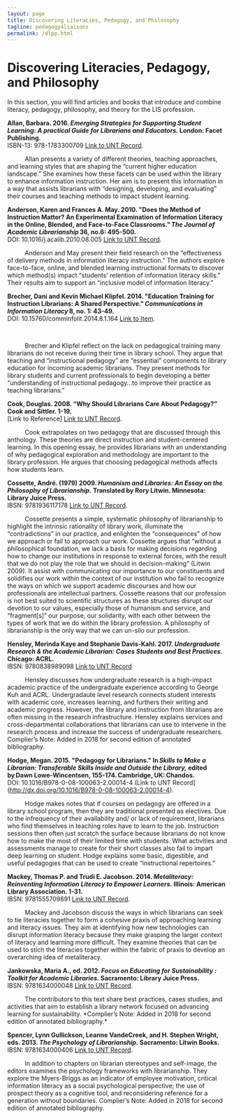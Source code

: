 ```yaml
---
layout: page
title: Discovering Literacies, Pedagogy, and Philosophy
tagline: pedagogy4liaisons
permalink: /dlpp.html
---
```


# Discovering Literacies, Pedagogy, and Philosophy
In this section, you will find articles and books that introduce and combine literacy, pedagogy, philosophy, and theory for the LIS profession. 

 
**Allan, Barbara. 2016. *Emerging Strategies for Supporting Student Learning: A practical Guide for Librarians and Educators.* London: Facet Publishing.**  
ISBN-13: 978-1783300709 [Link to UNT Record](https://iii.library.unt.edu/record=b5762493~S12).

 
<p style="text-indent: 40px">Allan presents a variety of different theories, teaching approaches, and learning styles that are shaping the “current higher education landscape.” She examines how these facets can be used within the library to enhance information instruction. Her aim is to present this information in a way that assists librarians with “designing, developing, and evaluating” their courses and teaching methods to impact student learning. </p>

 
**Anderson, Karen and Frances A. May. 2010. "Does the Method of Instruction Matter? An Experimental Examination of Information Literacy in the Online, Blended, and Face-to-Face Classrooms." *The Journal of Academic Librarianship* 36, no.6: 495-500.**  
DOI: 10.1016/j.acalib.2010.08.005 [Link to UNT Record](https://doi.org/10.1016/j.acalib.2010.08.005). 

 
<p style="text-indent: 40px">Anderson and May present their field research on the “effectiveness of delivery methods in information literacy instruction.” The authors explore face-to-face, online, and blended learning instructional formats to discover which method(s) impact “students’ retention of information literacy skills.” Their results aim to support an “inclusive model of information literacy.” </p>


**Brecher, Dani and Kevin Michael Klipfel. 2014. "Education Training for Instruction Librarians: A Shared Perspective." *Communications in Information Literacy* 8, no. 1: 43-49.**  
DOI: 10.15760/comminfolit.2014.8.1.164  [Link to Item](https://search.proquest.com/docview/1552719948/citation/FA17626D4E3434FPQ/1?accountid=7113).  

 
<p style="text-indent: 40px">Brecher and Klipfel reflect on the lack on pedagogical training many librarians do not receive during their time in library school. They argue that teaching and “instructional pedagogy” are “essential” components to library education for incoming academic librarians. They present methods for library students and current professionals to begin developing a better “understanding of instructional pedagogy…to improve their practice as teaching librarians.” </p>


**Cook, Douglas. 2008. “Why Should Librarians Care About Pedagogy?” Cook and Sittler. 1-19.**  
[Link to Reference]  [Link to UNT Record](http://iii.library.unt.edu/record=b3659872~S12]).  

 
<p style="text-indent: 40px">Cook extrapolates on two pedagogy that are discussed through this anthology. These theories are direct instruction and student-centered learning. In this opening essay, he provides librarians with an understanding of why pedagogical exploration and methodology are important to the library profession. He argues that choosing pedagogical methods affects how students learn. </p>


**Cossette, André. (1979) 2009. *Humanism and Libraries: An Essay on the Philosophy of Librarianship.* Translated by Rory Litwin. Minnesota: Library Juice Press.**  
IBSN: 9781936117178 [Link to UNT Record](https://iii.library.unt.edu/record=b3810017~S12).  

 
<p style="text-indent: 40px">Cossette presents a simple, systematic philosophy of librarianship to highlight the intrinsic rationality of library work, illuminate the “contradictions” in our practice, and enlighten the “consequences” of how we approach or fail to approach our work. Cossette argues that “without a philosophical foundation, we lack a basis for making decisions regarding how to change our institutions in response to external forces, with the result that we do not play the role that we should in decision-making” (Litwin 2009). It assist with communicating our importance to our constituents and solidifies our work within the context of our institution who fail to recognize the ways on which we support academic discourses and how our professionals are intellectual partners. Cossette reasons that our profession is not best suited to scientific structures as these structures disrupt our devotion to our values, especially those of humanism and service, and “fragment[s]” our purpose, our solidarity, with each other between the types of work that we do within the library profession. A philosophy of librarianship is the only way that we can un-silo our profession. </p>


**Hensley, Merinda Kaye and Stephanie Davis-Kahl. 2017. *Undergraduate Research & the Academic Librarian: Cases Students and Best Practices.* Chicago: ACRL.**  
IBSN: 9780838989098 [Link to UNT Record](https://iii.library.unt.edu/record=b5921237~S12)


<p style="text-indent: 40px">Hensley discusses how undergraduate research is a high-impact academic practice of the undergraduate experience according to George Kuh and ACRL. Undergradaute level research connects student interests with academic core, increases learning, and furthers their writing and academic progress. However, the library and instruction from librarians are often missing in the research infrastructure. Hensley explains services and cross-departmental collaborations that librarians can use to intervene in the research process and increase the success of undergraduate researchers. Complier’s Note: Added in 2018 for second edition of annotated bibliography. </P>  


**Hodge, Megan. 2015. "Pedagogy for Librarians." In *Skills to Make a Librarian: Transferable Skills Inside and Outside the Library,* edited by Dawn Lowe-Wincentsen, 155-174. Cambridge, UK: Chandos.**  
DOI: 10.1016/B978-0-08-100063-2.00014-4 (Link to UNT Record](http://dx.doi.org/10.1016/B978-0-08-100063-2.00014-4).   

 
<p style="text-indent: 40px">Hodge makes notes that if courses on pedagogy are offered in a library school program, then they are traditional presented as electives. Due to the infrequency of their availability and/ or lack of requirement, librarians who find themselves in teaching roles have to learn to the job. Instruction sessions then often just scratch the surface because librarians do not know how to make the most of their limited time with students. What activities and assessments manage to create for their short classes also fail to impart deep learning on student. Hodge explains some basic, digestible, and useful pedagogies that can be used to create “instructional repertoires.” </P>


**Mackey, Thomas P. and Trudi E. Jacobson. 2014. *Metaliteracy: Reinventing Information Literacy to Empower Learners.* Illinois: American Library Association. 1-31.**  
IBSN: 9781555709891 [Link to UNT Record](https://iii.library.unt.edu/record=b4559345~S12).  

 
<p style="text-indent: 40px">Mackey and Jacobson discuss the ways in which librarians can seek to tie literacies together to form a cohesive praxis of approaching learning and literacy issues. They aim at identifying how new technologies can disrupt information literacy because they make grasping the larger context of literacy and learning more difficult. They examine theories that can be used to stich the literacies together within the fabric of praxis to develop an overarching idea of metaliteracy. </p>

 
**Jankowska, Maria A., ed. 2012. *Focus on Educating for Sustainability : Toolkit for Academic Libraries.* Sacramento: Library Juice Press.**  
IBSN: 9781634000048 [Link to UNT Record](https://iii.library.unt.edu/record=b5429070~S12).  

 
<p style="text-indent: 40px">The contributors to this text share best practices, cases studies, and activities that aim to establish a library network focused on advancing learning for sustainability. *Complier’s Note: Added in 2018 for second edition of annotated bibliography.* </p>


**Spencer, Lynn Gullickson, Leanne VandeCreek, and H. Stephen Wright, eds. 2013. *The Psychology of Librarianship.* Sacramento: Litwin Books.**  
IBSN: 9781634000406 [Link to UNT Record](https://iii.library.unt.edu/record=b5795402~S12). 


<p style="text-indent: 40px">In addition to chapters on librarian stereotypes and self-image, the editors examines the psychology frameworks with librarianship. They explore the Myers-Briggs as an indicator of employee motivation, critical information literacy as a social psychological perspective; the use of prospect theory as a cognitive tool, and reconsidering reference for a generation without boundaries. Complier’s Note: Added in 2018 for second edition of annotated bibliography.</p>
